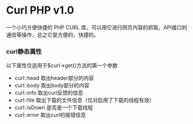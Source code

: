 # Curl PHP v1.0
一个小巧方便快捷的 PHP CURL 库，可以用它进行网页内容的抓取，API接口的通信等操作，总之它是方便的，快捷的。

### curl静态属性
以下属性仅适用于$curl->get()方法的第一个参数
- curl::head  取出header部分的内容
- curl::body  取出body部分的内容
- curl::info  取出curl反馈的信息
- curl::file  取出下载的文件信息（仅对启用了下载的线程有效）
- curl::isDown  是否是一个下载线程
- curl::error   取出curl的报错信息



